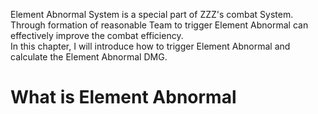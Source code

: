 Element Abnormal System is a special part of ZZZ's combat System. Through formation of reasonable Team to trigger Element Abnormal can effectively improve the combat efficiency.<br>
In this chapter, I will introduce how to trigger Element Abnormal and calculate the Element Abnormal DMG.<br>

# What is Element Abnormal
